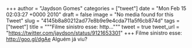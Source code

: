 
+++
author = "Jaydson Gomes"
categories = ["tweet"]
date = "Mon Feb 15 02:03:27 +0000 2010"
draft = false
image = "No media found for this Tweet"
slug = "4145b8a80212ad77e8b9e9e4cda711a5f6cb874d"
tags = ["tweet"]
title = """Filme sinistro esse: http..."""
tweet = true
tweet_url = "https://twitter.com/jaydson/status/9121653301"
+++
Filme sinistro esse: http://goo.gl/dgAe Alguém já viu?

